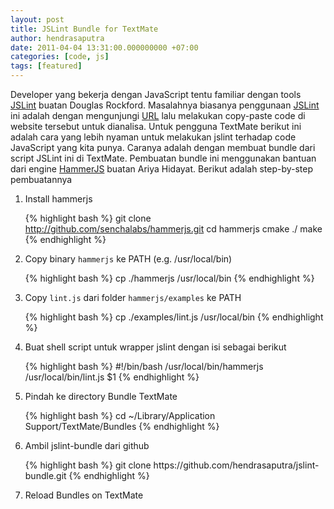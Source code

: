 ```yaml
---
layout: post
title: JSLint Bundle for TextMate
author: hendrasaputra
date: 2011-04-04 13:31:00.000000000 +07:00
categories: [code, js]
tags: [featured]
---
```


Developer yang bekerja dengan JavaScript tentu familiar dengan tools <a href="http://jslint.com" title="JSLint">JSLint</a> buatan Douglas Rockford. Masalahnya biasanya penggunaan <a href="http://jslint.com" title="JSLint">JSLint</a> ini adalah dengan mengunjungi <a href="http://jslint.com" title="JSLint">URL</a> lalu melakukan copy-paste code di website tersebut untuk dianalisa. Untuk pengguna TextMate berikut ini adalah cara yang lebih nyaman untuk melakukan jslint terhadap code JavaScript yang kita punya. Caranya adalah dengan membuat bundle dari script JSLint ini di TextMate. Pembuatan bundle ini menggunakan bantuan dari engine <a href="https://github.com/senchalabs/hammerjs" title="HammerJS">HammerJS</a> buatan Ariya Hidayat. Berikut adalah step-by-step pembuatannya

<ol>
<li><p>Install hammerjs</p>

{% highlight bash %}
 git clone http://github.com/senchalabs/hammerjs.git
 cd hammerjs
 cmake ./
 make
{% endhighlight %}
</li>
<li><p>Copy binary <code>hammerjs</code> ke PATH (e.g. /usr/local/bin)</p>
{% highlight bash %}
cp ./hammerjs /usr/local/bin
{% endhighlight %}
</li>
<li><p>Copy <code>lint.js</code> dari folder <code>hammerjs/examples</code> ke PATH</p>
{% highlight bash %}
cp ./examples/lint.js /usr/local/bin
{% endhighlight %}
</li>
<li><p>Buat shell script untuk wrapper jslint dengan isi sebagai berikut</p>
{% highlight bash %}
#!/bin/bash
/usr/local/bin/hammerjs /usr/local/bin/lint.js $1
{% endhighlight %}
</li>
<li><p>Pindah ke directory Bundle TextMate</p>
{% highlight bash %}
cd ~/Library/Application Support/TextMate/Bundles
{% endhighlight %}
</li>
<li><p>Ambil jslint-bundle dari github</p>
{% highlight bash %}
git clone https://github.com/hendrasaputra/jslint-bundle.git
{% endhighlight %}
</li>
<li><p>Reload Bundles on TextMate</p></li>
</ol>
  
